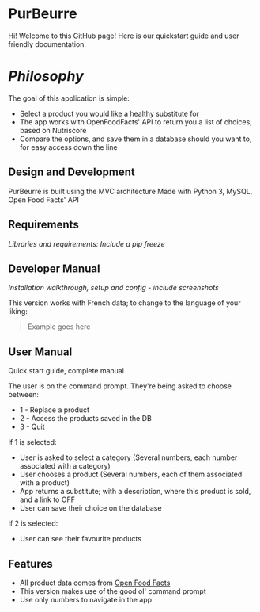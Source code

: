 # PurBeurre

Hi! Welcome to this GitHub page!
Here is our quickstart guide and user friendly documentation.


# *Philosophy*

The goal of this application is simple: 

 - Select a product you would like a healthy substitute for
 - The app works with OpenFoodFacts' API to return you a list of choices, based on Nutriscore
 - Compare the options, and save them in a database should you want to, for easy access down the line


## **Design and Development**

PurBeurre is built using the MVC architecture
Made with Python 3, MySQL, Open Food Facts' API

## **Requirements**

*Libraries and requirements: Include a pip freeze*


## **Developer Manual** 

*Installation walkthrough, setup and config - include screenshots*

 This version works with French data; to change to the language of your liking:
 > Example goes here

## **User Manual** 

Quick start guide, complete manual

The user is on the command prompt. They're being asked to choose between:

 - 1 - Replace a product
 - 2 - Access the products saved in the DB
 - 3 - Quit

If 1 is selected:
 - User is asked to select a category (Several numbers, each number associated with a category)
 - User chooses a product (Several numbers, each of them associated with a product)
 - App returns a substitute; with a description, where this product is sold, and a link to OFF
 - User can save their choice on the database

If 2 is selected:
 - User can see their favourite products 


## **Features**

 - All product data comes from [Open Food Facts](https://world.openfoodfacts.org)
 - This version makes use of the good ol' command prompt
 - Use only numbers to navigate in the app
   



